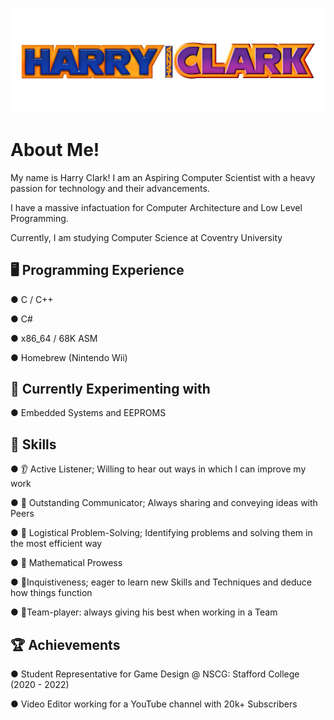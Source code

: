 ![](images/hazzalogo.png)

# About Me!

My name is Harry Clark!
I am an Aspiring Computer Scientist with a heavy passion for technology and their advancements.

I have a massive infactuation for Computer Architecture and Low Level Programming.

Currently, I am studying Computer Science at Coventry University

## 🖥️ Programming Experience
● C / C++

● C#

● x86_64 / 68K ASM

● Homebrew (Nintendo Wii)

## 🧬 Currently Experimenting with

● Embedded Systems and EEPROMS

## 🔧 Skills

● 👂 Active Listener; Willing to hear out ways in which I can improve my work

● 💬 Outstanding Communicator; Always sharing and conveying ideas with Peers

● 🧩 Logistical Problem-Solving; Identifying problems and solving them in the most efficient way

● 📘 Mathematical Prowess

● 🧠Inquistiveness; eager to learn new Skills and Techniques and deduce how things function

● 👥Team-player: always giving his best when working in a Team

## 🏆 Achievements

● Student Representative for Game Design @ NSCG: Stafford College (2020 - 2022)

● Video Editor working for a YouTube channel with 20k+ Subscribers
